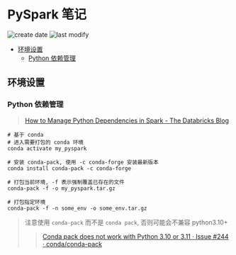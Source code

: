 PySpark 笔记
===
<!--START_SECTION:badge-->

![create date](https://img.shields.io/static/v1?label=create%20date&message=2023-01-xx&label_color=gray&color=lightsteelblue&style=flat-square)
![last modify](https://img.shields.io/static/v1?label=last%20modify&message=2025-07-08%2016%3A53%3A13&label_color=gray&color=thistle&style=flat-square)

<!--END_SECTION:badge-->
<!--info
top: false
hidden: false
-->

<!-- TOC -->
- [环境设置](#环境设置)
    - [Python 依赖管理](#python-依赖管理)
<!-- TOC -->


## 环境设置

### Python 依赖管理
> [How to Manage Python Dependencies in Spark - The Databricks Blog](https://www.databricks.com/blog/2020/12/22/how-to-manage-python-dependencies-in-pyspark.html)
```shell
# 基于 conda
# 进入需要打包的 conda 环境
conda activate my_pyspark

# 安装 conda-pack, 使用 -c conda-forge 安装最新版本
conda install conda-pack -c conda-forge

# 打包当前环境, -f 表示强制覆盖已存在的文件
conda-pack -f -o my_pyspark.tar.gz

# 打包指定环境
conda-pack -f -n some_env -o some_env.tar.gz
```
> 注意使用 `conda-pack` 而不是 `conda pack`, 否则可能会不兼容 python3.10+
>> [Conda pack does not work with Python 3.10 or 3.11 · Issue #244 · conda/conda-pack](https://github.com/conda/conda-pack/issues/244)